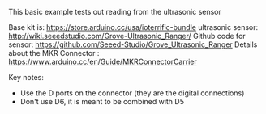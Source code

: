 This basic example tests out reading from the ultrasonic sensor

Base kit is: https://store.arduino.cc/usa/ioterrific-bundle
ultrasonic sensor: http://wiki.seeedstudio.com/Grove-Ultrasonic_Ranger/
Github code for sensor: https://github.com/Seeed-Studio/Grove_Ultrasonic_Ranger
Details about the MKR Connector : https://www.arduino.cc/en/Guide/MKRConnectorCarrier

Key notes:
- Use the D ports on the connector (they are the digital connections)
- Don't use D6, it is meant to be combined with D5
